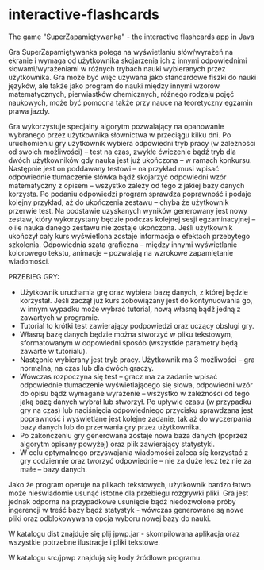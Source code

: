 # interactive-flashcards
The game  "SuperZapamiętywanka" - the interactive flashcards app in Java

Gra SuperZapamiętywanka polega na wyświetlaniu słów/wyrażeń na ekranie i wymaga od użytkownika skojarzenia ich z innymi odpowiednimi słowami/wyrażeniami w różnych trybach nauki wybieranych przez użytkownika. Gra może być więc używana jako standardowe fiszki do nauki języków, ale także jako program do nauki między innymi wzorów matematycznych, pierwiastków chemicznych, różnego rodzaju pojęć
naukowych, może być pomocna także przy nauce na teoretyczny egzamin prawa jazdy.

Gra wykorzystuje specjalny algorytm pozwalający na opanowanie wybranego przez użytkownika słownictwa w przeciągu kilku dni. Po uruchomieniu gry użytkownik wybiera odpowiedni tryb pracy (w zależności od swoich możliwości) – test na czas, zwykłe ćwiczenie bądź tryb dla dwóch użytkowników gdy nauka jest już ukończona – w ramach konkursu. Następnie jest on poddawany testowi – na przykład musi wpisać odpowiednie tłumaczenie słówka bądź skojarzyć odpowiedni wzór matematyczny z opisem – wszystko zależy od tego z jakiej bazy danych korzysta. Po podaniu odpowiedzi program sprawdza poprawność i podaje kolejny przykład, aż do ukończenia zestawu – chyba że użytkownik przerwie test. Na podstawie uzyskanych wyników generowany jest nowy zestaw, który wykorzystany będzie podczas kolejnej sesji egzaminacyjnej – o ile nauka danego zestawu nie zostaje ukończona. Jeśli użytkownik ukończył cały kurs wyświetlona zostaje informacja o efektach przebytego szkolenia. Odpowiednia szata graficzna – między innymi wyświetlanie kolorowego tekstu, animacje – pozwalają na wzrokowe zapamiętanie wiadomości.

PRZEBIEG GRY:

- Użytkownik uruchamia grę oraz wybiera bazę danych, z której będzie korzystał. Jeśli zaczął już kurs zobowiązany jest do kontynuowania go, w innym wypadku może wybrać tutorial, nową własną bądź jedną z zawartych w programie. 
- Tutorial to krótki test zawierający podpowiedzi oraz uczący obsługi gry.
- Własną bazę danych będzie można stworzyć w pliku tekstowym, sformatowanym w odpowiedni sposób (wszystkie parametry będą zawarte w tutorialu).
- Następnie wybierany jest tryb pracy. Użytkownik ma 3 możliwości – gra normalna, na czas lub dla dwóch graczy.
- Wówczas rozpoczyna się test – gracz ma za zadanie wpisać odpowiednie tłumaczenie wyświetlającego się słowa, odpowiedni wzór do opisu bądź wymagane wyrażenie – wszystko w zależności od tego jaką bazę danych wybrał lub stworzył. Po upływie czasu (w przypadku gry na czas) lub naciśnięcia odpowiedniego przycisku sprawdzana jest poprawność i wyświetlane jest kolejne zadanie, tak aż do wyczerpania bazy danych lub do przerwania gry przez użytkownika.
- Po zakończeniu gry generowana zostaje nowa baza danych (poprzez algorytm opisany powyżej) oraz plik zawierający statystyki.
- W celu optymalnego przyswajania wiadomości zaleca się korzystać z gry codziennie oraz tworzyć odpowiednie – nie za duże lecz też nie za małe – bazy danych.


Jako że program operuje na plikach tekstowych, użytkownik bardzo łatwo może nieświadomie usunąć istotne dla przebiegu rozgrywki pliki. Gra jest jednak odporna na przypadkowe usunięcie bądź niedozwolone próby ingerencji w treść bazy bądź statystyk -  wówczas generowane są nowe pliki oraz odblokowywana opcja wyboru nowej bazy do nauki.

W katalogu dist znajduje się plij jpwp.jar - skompilowana aplikacja oraz wszystkie potrzebne ilustracje i pliki tekstowe.

W katalogu src/jpwp znajdują się kody żródłowe programu.
